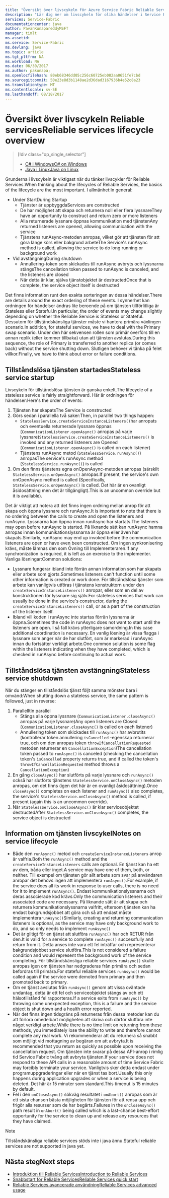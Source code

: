 ```yaml
---
title: "Översikt över livscykeln för Azure Service Fabric Reliable Services | Microsoft Docs"
description: "Lär dig mer om livscykeln för olika händelser i Service Fabric reliable services"
services: Service-Fabric
documentationcenter: java
author: PavanKunapareddyMSFT
manager: timlt
ms.assetid: 
ms.service: Service-Fabric
ms.devlang: java
ms.topic: article
ms.tgt_pltfrm: NA
ms.workload: NA
ms.date: 06/30/2017
ms.author: pakunapa;
ms.openlocfilehash: 80eb68346dd05c256c60725eb082aa0651fe7cbd
ms.sourcegitcommit: 50e23e8d3b1148ae2d36dad3167936b4e52c8a23
ms.translationtype: MT
ms.contentlocale: sv-SE
ms.lasthandoff: 08/18/2017
---
```

# <a name="reliable-services-lifecycle-overview"></a><span data-ttu-id="46fa5-103">Översikt över livscykeln Reliable services</span><span class="sxs-lookup"><span data-stu-id="46fa5-103">Reliable services lifecycle overview</span></span>
> [!div class="op_single_selector"]
> * [<span data-ttu-id="46fa5-104">C# i Windows</span><span class="sxs-lookup"><span data-stu-id="46fa5-104">C# on Windows</span></span>](service-fabric-reliable-services-lifecycle.md)
> * [<span data-ttu-id="46fa5-105">Java i Linux</span><span class="sxs-lookup"><span data-stu-id="46fa5-105">Java on Linux</span></span>](service-fabric-reliable-services-lifecycle-java.md)
>
>

<span data-ttu-id="46fa5-106">Grunderna i livscykeln är viktigast när du tänker livscykler för Reliable Services.</span><span class="sxs-lookup"><span data-stu-id="46fa5-106">When thinking about the lifecycles of Reliable Services, the basics of the lifecycle are the most important.</span></span> <span data-ttu-id="46fa5-107">I allmänhet:</span><span class="sxs-lookup"><span data-stu-id="46fa5-107">In general:</span></span>

* <span data-ttu-id="46fa5-108">Under Start</span><span class="sxs-lookup"><span data-stu-id="46fa5-108">During Startup</span></span>
  * <span data-ttu-id="46fa5-109">Tjänster är uppbyggda</span><span class="sxs-lookup"><span data-stu-id="46fa5-109">Services are constructed</span></span>
  * <span data-ttu-id="46fa5-110">De har möjlighet att skapa och returnera noll eller flera lyssnare</span><span class="sxs-lookup"><span data-stu-id="46fa5-110">They have an opportunity to construct and return zero or more listeners</span></span>
  * <span data-ttu-id="46fa5-111">Alla returnerade lyssnare öppnas kommunikation med tjänsten</span><span class="sxs-lookup"><span data-stu-id="46fa5-111">Any returned listeners are opened, allowing communication with the service</span></span>
  * <span data-ttu-id="46fa5-112">Tjänstens runAsync-metoden anropas, vilket gör att tjänsten för att göra länge körs eller bakgrund arbete</span><span class="sxs-lookup"><span data-stu-id="46fa5-112">The Service's runAsync method is called, allowing the service to do long running or background work</span></span>
* <span data-ttu-id="46fa5-113">Vid avstängning</span><span class="sxs-lookup"><span data-stu-id="46fa5-113">During shutdown</span></span>
  * <span data-ttu-id="46fa5-114">Annullering-token som skickades till runAsync avbryts och lyssnarna stängs</span><span class="sxs-lookup"><span data-stu-id="46fa5-114">The cancellation token passed to runAsync is canceled, and the listeners are closed</span></span>
  * <span data-ttu-id="46fa5-115">När detta är klar, själva tjänstobjektet är destructed</span><span class="sxs-lookup"><span data-stu-id="46fa5-115">Once that is complete, the service object itself is destructed</span></span>

<span data-ttu-id="46fa5-116">Det finns information runt den exakta sorteringen av dessa händelser.</span><span class="sxs-lookup"><span data-stu-id="46fa5-116">There are details around the exact ordering of these events.</span></span> <span data-ttu-id="46fa5-117">I synnerhet kan ordningen för händelser ändras lite beroende på om tjänsten tillförlitliga är Stateless eller Stateful.</span><span class="sxs-lookup"><span data-stu-id="46fa5-117">In particular, the order of events may change slightly depending on whether the Reliable Service is Stateless or Stateful.</span></span> <span data-ttu-id="46fa5-118">Dessutom för tillståndskänsliga tjänster måste vi hantera primära växlingen scenario.</span><span class="sxs-lookup"><span data-stu-id="46fa5-118">In addition, for stateful services, we have to deal with the Primary swap scenario.</span></span> <span data-ttu-id="46fa5-119">Under den här sekvensen rollen som primär överförs till en annan replik (eller kommer tillbaka) utan att tjänsten avslutas.</span><span class="sxs-lookup"><span data-stu-id="46fa5-119">During this sequence, the role of Primary is transferred to another replica (or comes back) without the service shutting down.</span></span> <span data-ttu-id="46fa5-120">Slutligen behöver vi tänka på felet villkor.</span><span class="sxs-lookup"><span data-stu-id="46fa5-120">Finally, we have to think about error or failure conditions.</span></span>

## <a name="stateless-service-startup"></a><span data-ttu-id="46fa5-121">Tillståndslösa tjänsten startades</span><span class="sxs-lookup"><span data-stu-id="46fa5-121">Stateless service startup</span></span>
<span data-ttu-id="46fa5-122">Livscykeln för tillståndslösa tjänsten är ganska enkelt.</span><span class="sxs-lookup"><span data-stu-id="46fa5-122">The lifecycle of a stateless service is fairly straightforward.</span></span> <span data-ttu-id="46fa5-123">Här är ordningen för händelser:</span><span class="sxs-lookup"><span data-stu-id="46fa5-123">Here's the order of events:</span></span>

1. <span data-ttu-id="46fa5-124">Tjänsten har skapats</span><span class="sxs-lookup"><span data-stu-id="46fa5-124">The Service is constructed</span></span>
2. <span data-ttu-id="46fa5-125">Görs sedan i parallella två saker:</span><span class="sxs-lookup"><span data-stu-id="46fa5-125">Then, in parallel two things happen:</span></span>
    - <span data-ttu-id="46fa5-126">`StatelessService.createServiceInstanceListeners()`har anropats och eventuella returnerade lyssnare öppnas (`CommunicationListener.openAsync()` anropas på varje lyssnare)</span><span class="sxs-lookup"><span data-stu-id="46fa5-126">`StatelessService.createServiceInstanceListeners()` is invoked and any returned listeners are Opened (`CommunicationListener.openAsync()` is called on each listener)</span></span>
    - <span data-ttu-id="46fa5-127">Tjänstens runAsync metod (`StatelessService.runAsync()`) anropas</span><span class="sxs-lookup"><span data-stu-id="46fa5-127">The service's runAsync method (`StatelessService.runAsync()`) is called</span></span>
3. <span data-ttu-id="46fa5-128">Om den finns tjänstens egna onOpenAsync-metoden anropas (särskilt `StatelessService.onOpenAsync()` anropas.</span><span class="sxs-lookup"><span data-stu-id="46fa5-128">If present, the service's own onOpenAsync method is called (Specifically, `StatelessService.onOpenAsync()` is called.</span></span> <span data-ttu-id="46fa5-129">Det här är en ovanligt åsidosättning men det är tillgängligt).</span><span class="sxs-lookup"><span data-stu-id="46fa5-129">This is an uncommon override but it is available).</span></span>

<span data-ttu-id="46fa5-130">Det är viktigt att notera att det finns ingen ordning mellan anrop för att skapa och öppna lyssnare och runAsync.</span><span class="sxs-lookup"><span data-stu-id="46fa5-130">It is important to note that there is no ordering between the calls to create and open the listeners and runAsync.</span></span> <span data-ttu-id="46fa5-131">Lyssnarna kan öppna innan runAsync har startats.</span><span class="sxs-lookup"><span data-stu-id="46fa5-131">The listeners may open before runAsync is started.</span></span> <span data-ttu-id="46fa5-132">På liknande sätt kan runAsync hamna anropas innan kommunikationslyssnarna är öppna eller även har skapats.</span><span class="sxs-lookup"><span data-stu-id="46fa5-132">Similarly, runAsync may end up invoked before the communication listeners are open or have even been constructed.</span></span> <span data-ttu-id="46fa5-133">Om ingen synkronisering krävs, måste lämnas den som Övning till Implementeraren.</span><span class="sxs-lookup"><span data-stu-id="46fa5-133">If any synchronization is required, it is left as an exercise to the implementer.</span></span> <span data-ttu-id="46fa5-134">Vanliga lösningar:</span><span class="sxs-lookup"><span data-stu-id="46fa5-134">Common solutions:</span></span>

* <span data-ttu-id="46fa5-135">Lyssnare fungerar ibland inte förrän annan information som har skapats eller arbete som gjorts.</span><span class="sxs-lookup"><span data-stu-id="46fa5-135">Sometimes listeners can't function until some other information is created or work done.</span></span> <span data-ttu-id="46fa5-136">För tillståndslösa tjänster som arbete kan vanligtvis utföras i tjänstens konstruktorn under den `createServiceInstanceListeners()` anropar, eller som en del av konstruktionen för lyssnare sig själv.</span><span class="sxs-lookup"><span data-stu-id="46fa5-136">For stateless services that work can usually be done in the service's constructor, during the `createServiceInstanceListeners()` call, or as a part of the construction of the listener itself.</span></span>
* <span data-ttu-id="46fa5-137">Ibland vill koden i runAsync inte startas förrän lyssnarna är öppna.</span><span class="sxs-lookup"><span data-stu-id="46fa5-137">Sometimes the code in runAsync does not want to start until the listeners are open.</span></span> <span data-ttu-id="46fa5-138">I så fall krävs ytterligare samordning.</span><span class="sxs-lookup"><span data-stu-id="46fa5-138">In this case additional coordination is necessary.</span></span> <span data-ttu-id="46fa5-139">En vanlig lösning är vissa flagga i lyssnare som anger när de har slutfört, som är markerad i runAsync innan du fortsätter verkligt arbete.</span><span class="sxs-lookup"><span data-stu-id="46fa5-139">One common solution is some flag within the listeners indicating when they have completed, which is checked in runAsync before continuing to actual work.</span></span>

## <a name="stateless-service-shutdown"></a><span data-ttu-id="46fa5-140">Tillståndslösa tjänsten avstängning</span><span class="sxs-lookup"><span data-stu-id="46fa5-140">Stateless service shutdown</span></span>
<span data-ttu-id="46fa5-141">När du stänger en tillståndslös tjänst följt samma mönster bara i omvänd:</span><span class="sxs-lookup"><span data-stu-id="46fa5-141">When shutting down a stateless service, the same pattern is followed, just in reverse:</span></span>

1. <span data-ttu-id="46fa5-142">Parallellt</span><span class="sxs-lookup"><span data-stu-id="46fa5-142">In parallel</span></span>
    - <span data-ttu-id="46fa5-143">Stängs alla öppna lyssnare (`CommunicationListener.closeAsync()` anropas på varje lyssnare)</span><span class="sxs-lookup"><span data-stu-id="46fa5-143">Any open listeners are Closed (`CommunicationListener.closeAsync()` is called on each listener)</span></span>
    - <span data-ttu-id="46fa5-144">Annullering token som skickades till `runAsync()` har avbrutits (kontrollerar token annullering `isCancelled` -egenskap returnerar true, och om den anropas token `throwIfCancellationRequested` metoden returnerar en `CancellationException`)</span><span class="sxs-lookup"><span data-stu-id="46fa5-144">The cancellation token passed to `runAsync()` is canceled (checking the cancellation token's `isCancelled` property returns true, and if called the token's `throwIfCancellationRequested` method throws a `CancellationException`)</span></span>
2. <span data-ttu-id="46fa5-145">En gång `closeAsync()` har slutförts på varje lyssnare och `runAsync()` också har slutförts tjänstens `StatelessService.onCloseAsync()` metoden anropas, om det finns (igen det här är en ovanligt åsidosättning).</span><span class="sxs-lookup"><span data-stu-id="46fa5-145">Once `closeAsync()` completes on each listener and `runAsync()` also completes, the service's `StatelessService.onCloseAsync()` method is called, if present (again this is an uncommon override).</span></span>
3. <span data-ttu-id="46fa5-146">När `StatelessService.onCloseAsync()` är klar serviceobjektet destructed</span><span class="sxs-lookup"><span data-stu-id="46fa5-146">After `StatelessService.onCloseAsync()` completes, the service object is destructed</span></span>

## <a name="notes-on-service-lifecycle"></a><span data-ttu-id="46fa5-147">Information om tjänsten livscykel</span><span class="sxs-lookup"><span data-stu-id="46fa5-147">Notes on service lifecycle</span></span>
* <span data-ttu-id="46fa5-148">Både den `runAsync()` metod och `createServiceInstanceListeners` anrop är valfria.</span><span class="sxs-lookup"><span data-stu-id="46fa5-148">Both the `runAsync()` method and the `createServiceInstanceListeners` calls are optional.</span></span> <span data-ttu-id="46fa5-149">En tjänst kan ha ett av dem, båda eller inget.</span><span class="sxs-lookup"><span data-stu-id="46fa5-149">A service may have one of them, both, or neither.</span></span> <span data-ttu-id="46fa5-150">Till exempel om tjänsten gör allt arbete som svar på användaren anropar det behövs ingen att implementera `runAsync()`.</span><span class="sxs-lookup"><span data-stu-id="46fa5-150">For example, if the service does all its work in response to user calls, there is no need for it to implement `runAsync()`.</span></span> <span data-ttu-id="46fa5-151">Endast kommunikationslyssnarna och deras associerade kod krävs.</span><span class="sxs-lookup"><span data-stu-id="46fa5-151">Only the communication listeners and their associated code are necessary.</span></span> <span data-ttu-id="46fa5-152">På liknande sätt är att skapa och returnera kommunikationslyssnarna valfritt, eftersom tjänsten kan ha endast bakgrundsjobbet att göra och så att endast måste implementera`runAsync()`</span><span class="sxs-lookup"><span data-stu-id="46fa5-152">Similarly, creating and returning communication listeners is optional, as the service may have only background work to do, and so only needs to implement `runAsync()`</span></span>
* <span data-ttu-id="46fa5-153">Det är giltigt för en tjänst att slutföra `runAsync()` har och RETUR från den.</span><span class="sxs-lookup"><span data-stu-id="46fa5-153">It is valid for a service to complete `runAsync()` successfully and return from it.</span></span> <span data-ttu-id="46fa5-154">Detta anses inte vara ett fel inträffar och representerar bakgrundsjobbet service slutföra.</span><span class="sxs-lookup"><span data-stu-id="46fa5-154">This is not considered a failure condition and would represent the background work of the service completing.</span></span> <span data-ttu-id="46fa5-155">För tillståndskänsliga reliable services `runAsync()` skulle anropas igen om tjänsten har nedgraderas från primära och sedan befordras till primära.</span><span class="sxs-lookup"><span data-stu-id="46fa5-155">For stateful reliable services `runAsync()` would be called again if the service were demoted from primary and then promoted back to primary.</span></span>
* <span data-ttu-id="46fa5-156">Om en tjänst avslutas från `runAsync()` genom att vissa oväntade undantag, detta är ett fel och serviceobjektet stängs av och ett hälsotillstånd fel rapporteras.</span><span class="sxs-lookup"><span data-stu-id="46fa5-156">If a service exits from `runAsync()` by throwing some unexpected exception, this is a failure and the service object is shut down and a health error reported.</span></span>
* <span data-ttu-id="46fa5-157">När det finns ingen tidsgräns på returneras från dessa metoder kan du att förlora omedelbart möjligheten att skriva och därför slutföra inte något verkligt arbete.</span><span class="sxs-lookup"><span data-stu-id="46fa5-157">While there is no time limit on returning from these methods, you immediately lose the ability to write and therefore cannot complete any real work.</span></span> <span data-ttu-id="46fa5-158">Vi rekommenderar att du returnera så snabbt som möjligt vid mottagning av begäran om att avbryta.</span><span class="sxs-lookup"><span data-stu-id="46fa5-158">It is recommended that you return as quickly as possible upon receiving the cancellation request.</span></span> <span data-ttu-id="46fa5-159">Om tjänsten inte svarar på dessa API-anrop i rimlig tid Service Fabric tvång att avbryta tjänsten.</span><span class="sxs-lookup"><span data-stu-id="46fa5-159">If your service does not respond to these API calls in a reasonable amount of time Service Fabric may forcibly terminate your service.</span></span> <span data-ttu-id="46fa5-160">Vanligtvis sker detta endast under programuppgraderingar eller när en tjänst tas bort.</span><span class="sxs-lookup"><span data-stu-id="46fa5-160">Usually this only happens during application upgrades or when a service is being deleted.</span></span> <span data-ttu-id="46fa5-161">Det här är 15 minuter som standard.</span><span class="sxs-lookup"><span data-stu-id="46fa5-161">This timeout is 15 minutes by default.</span></span>
* <span data-ttu-id="46fa5-162">Fel i den `onCloseAsync()` sökväg resultatet i `onAbort()` anropas som är ett sista chansen bästa möjligheten för tjänsten för att rensa upp och frigör alla resurser som de har begärts.</span><span class="sxs-lookup"><span data-stu-id="46fa5-162">Failures in the `onCloseAsync()` path result in `onAbort()` being called which is a last-chance best-effort opportunity for the service to clean up and release any resources that they have claimed.</span></span>

> [!NOTE]
> <span data-ttu-id="46fa5-163">Tillståndskänsliga reliable services stöds inte i java ännu.</span><span class="sxs-lookup"><span data-stu-id="46fa5-163">Stateful reliable services are not supported in java yet.</span></span>
>
>

## <a name="next-steps"></a><span data-ttu-id="46fa5-164">Nästa steg</span><span class="sxs-lookup"><span data-stu-id="46fa5-164">Next steps</span></span>
* [<span data-ttu-id="46fa5-165">Introduktion till Reliable Services</span><span class="sxs-lookup"><span data-stu-id="46fa5-165">Introduction to Reliable Services</span></span>](service-fabric-reliable-services-introduction.md)
* [<span data-ttu-id="46fa5-166">Snabbstart för Reliable Services</span><span class="sxs-lookup"><span data-stu-id="46fa5-166">Reliable Services quick start</span></span>](service-fabric-reliable-services-quick-start.md)
* [<span data-ttu-id="46fa5-167">Reliable Services avancerade användning</span><span class="sxs-lookup"><span data-stu-id="46fa5-167">Reliable Services advanced usage</span></span>](service-fabric-reliable-services-advanced-usage.md)
